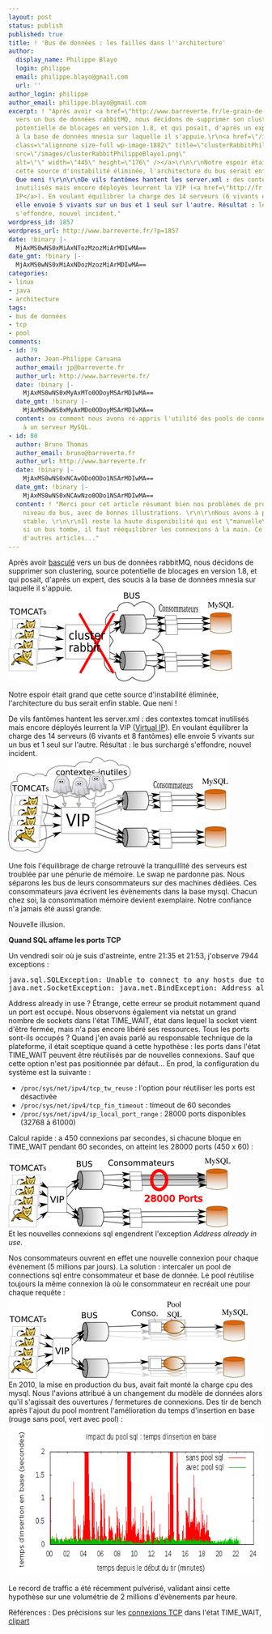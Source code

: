 ```yaml
---
layout: post
status: publish
published: true
title: ! 'Bus de données : les failles dans l''architecture'
author:
  display_name: Philippe Blayo
  login: philippe
  email: philippe.blayo@gmail.com
  url: ''
author_login: philippe
author_email: philippe.blayo@gmail.com
excerpt: ! "Après avoir <a href=\"http://www.barreverte.fr/le-grain-de-sable-et-le-papillon\">basculé</a>
  vers un bus de données rabbitMQ, nous décidons de supprimer son clustering, source
  potentielle de blocages en version 1.8, et qui posait, d'après un expert, des soucis
  à la base de données mnesia sur laquelle il s'appuie.\r\n<a href=\"/images/clusterRabbitPhilippeBlayo1.png\"><img
  class=\"alignnone size-full wp-image-1882\" title=\"clusterRabbitPhilippeBlayo\"
  src=\"/images/clusterRabbitPhilippeBlayo1.png\"
  alt=\"\" width=\"445\" height=\"176\" /></a>\r\n\r\nNotre espoir était grand que
  cette source d'instabilité éliminée, l'architecture du bus serait enfin stable.
  Que neni !\r\n\r\nDe vils fantômes hantent les server.xml : des contextes tomcat
  inutilisés mais encore déployés leurrent la VIP (<a href=\"http://fr.wikipedia.org/wiki/Virtual_Ip_Adress\">Virtual
  IP</a>). En voulant équilibrer la charge des 14 serveurs (6 vivants et 8 fantômes)
  elle envoie 5 vivants sur un bus et 1 seul sur l'autre. Résultat : le bus surchargé
  s'effondre, nouvel incident."
wordpress_id: 1857
wordpress_url: http://www.barreverte.fr/?p=1857
date: !binary |-
  MjAxMS0wNS0xMiAxNTozMzozMiArMDIwMA==
date_gmt: !binary |-
  MjAxMS0wNS0xMiAxNDozMzozMiArMDIwMA==
categories:
- linux
- java
- architecture
tags:
- bus de données
- tcp
- pool
comments:
- id: 79
  author: Jean-Philippe Caruana
  author_email: jp@barreverte.fr
  author_url: http://www.barreverte.fr/
  date: !binary |-
    MjAxMS0wNS0xMyAxMTo0ODoyMSArMDIwMA==
  date_gmt: !binary |-
    MjAxMS0wNS0xMyAxMDo0ODoyMSArMDIwMA==
  content: ou comment nous avons ré-appris l'utilité des pools de connexion pour parler
    à un serveur MySQL.
- id: 80
  author: Bruno Thomas
  author_email: bruno@barreverte.fr
  author_url: http://www.barreverte.fr
  date: !binary |-
    MjAxMS0wNS0xNCAwODo0ODo1NSArMDIwMA==
  date_gmt: !binary |-
    MjAxMS0wNS0xNCAwNzo0ODo1NSArMDIwMA==
  content: ! "Merci pour cet article résumant bien nos problèmes de production au
    niveau du bus, avec de bonnes illustrations. \r\n\r\nNous avons à présent un bus
    stable. \r\n\r\nIl reste la haute disponibilité qui est \"manuelle\", puisque
    si un bus tombe, il faut rééquilibrer les connexions à la main. Ce sera l'occasion
    d'autres articles..."
---
```

<p>Après avoir <a href="http://www.barreverte.fr/le-grain-de-sable-et-le-papillon">basculé</a> vers un bus de données rabbitMQ, nous décidons de supprimer son clustering, source potentielle de blocages en version 1.8, et qui posait, d'après un expert, des soucis à la base de données mnesia sur laquelle il s'appuie.<br />
<a href="/images/clusterRabbitPhilippeBlayo1.png"><img class="alignnone size-full wp-image-1882" title="clusterRabbitPhilippeBlayo" src="/images/clusterRabbitPhilippeBlayo1.png" alt="" width="445" height="176" /></a></p>
<p>Notre espoir était grand que cette source d'instabilité éliminée, l'architecture du bus serait enfin stable. Que neni !</p>
<p>De vils fantômes hantent les server.xml : des contextes tomcat inutilisés mais encore déployés leurrent la VIP (<a href="http://fr.wikipedia.org/wiki/Virtual_Ip_Adress">Virtual IP</a>). En voulant équilibrer la charge des 14 serveurs (6 vivants et 8 fantômes) elle envoie 5 vivants sur un bus et 1 seul sur l'autre. Résultat : le bus surchargé s'effondre, nouvel incident.<a id="more"></a><a id="more-1857"></a><br />
<a href="/images/fantomesTomcatPhilippeBlayo2.png"><img class="alignnone size-full wp-image-1899" title="fantomesTomcatPhilippeBlayo" src="/images/fantomesTomcatPhilippeBlayo2.png" alt="" width="434" height="188" /></a></p>
<p>Une fois l'équilibrage de charge retrouvé la tranquillité des serveurs est troublée par une pénurie de mémoire. Le swap ne pardonne pas. Nous séparons les bus de leurs consommateurs sur des machines dédiées. Ces consommateurs java écrivent les évènements dans la base mysql. Chacun chez soi, la consommation mémoire devient exemplaire. Notre confiance n'a jamais été aussi grande.</p>
<p>Nouvelle illusion.</p>
<p><strong>Quand SQL affame les ports TCP</strong></p>
<p>Un vendredi soir où je suis d'astreinte, entre 21:35 et 21:53, j'observe 7944 exceptions :</p>
<pre>java.sql.SQLException: Unable to connect to any hosts due to exception:
java.net.SocketException: java.net.BindException: Address already in use</pre>
<p>Address already in use ? Étrange, cette erreur se produit notamment quand un port est occupé. Nous observons également via netstat un grand nombre de sockets dans l'état TIME_WAIT, état dans lequel la socket vient d'être fermée, mais n'a pas encore libéré ses ressources. Tous les ports sont-ils occupés ? Quand j'en avais parlé au responsable technique de la plateforme, il était sceptique quand à cette hypothèse : les ports dans l'état TIME_WAIT peuvent être réutilisés par de nouvelles connexions. Sauf que cette option n'est pas positionnée par défaut... En prod, la configuration du système est la suivante :</p>
<ul>
<li><code>/proc/sys/net/ipv4/tcp_tw_reuse</code> : l'option pour réutiliser les ports est désactivée</li>
<li><code>/proc/sys/net/ipv4/tcp_fin_timeout</code> : timeout de 60 secondes</li>
<li><code>/proc/sys/net/ipv4/ip_local_port_range</code> : 28000 ports disponibles (32768 à 61000)</li>
</ul>
<p>Calcul rapide : a 450 connexions par secondes, si chacune bloque en TIME_WAIT pendant 60 secondes, on atteint les 28000 ports (450 x 60) :</p>
<p><a href="/images/28000connexionsPhilippeBlayo4.png"><img class="alignnone size-full wp-image-1898" title="28000connexionsPhilippeBlayo" src="/images/28000connexionsPhilippeBlayo4.png" alt="" width="439" height="138" /></a><br />
Et les nouvelles connexions sql engendrent l'exception <em>Address already in use</em>.</p>
<p>Nos consommateurs ouvrent en effet une nouvelle connexion pour chaque évènement (5 millions par jours). La solution : intercaler un pool de connections sql entre consommateur et base de donnée. Le pool réutilise toujours la même connexion là où le consommateur en recréait une pour chaque requête :<br />
<a href="/images/poolSqlPhilippeBlayo4.png"><img class="alignnone size-full wp-image-1900" title="poolSqlPhilippeBlayo" src="/images/poolSqlPhilippeBlayo4.png" alt="" width="473" height="162" /></a><br />
En 2010, la mise en production du bus, avait fait monté la charge cpu des mysql. Nous l'avions attribué à un changement du modèle de données alors qu'il s'agissait des ouvertures / fermetures de connexions. Des tir de bench après l'ajout du pool montrent l'amélioration du temps d'insertion en base (rouge sans pool, vert avec pool) :<br />
<a href="/images/impact_pool_sql_philippe_blayo1.png"><img class="alignnone size-full wp-image-1923" title="impact_pool_sql_philippe_blayo" src="/images/impact_pool_sql_philippe_blayo1.png" alt="" width="640" height="300" /></a></p>
<p>Le record de traffic a été récemment pulvérisé, validant ainsi cette hypothèse sur une volumétrie de 2 millions d'évènements par heure.</p>
<p>Références : Des précisions sur les <a href="http://hea-www.harvard.edu/~fine/Tech/addrinuse.html">connexions TCP</a> dans l'état TIME_WAIT, <a href="http://www.openclipart.org/people/lemmling/lemmling_Cartoon_ghost.svg">clipart</a></p>
